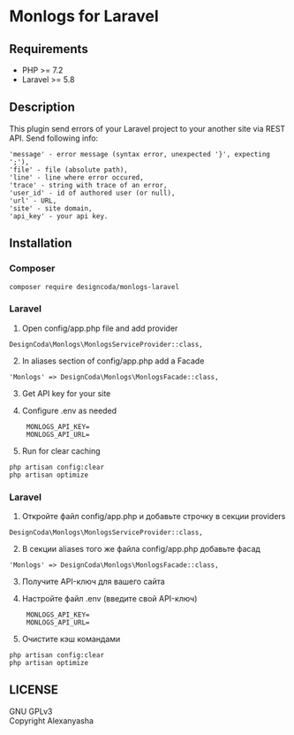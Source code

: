 # Monlogs for Laravel

## Requirements
- PHP >= 7.2
- Laravel >= 5.8
 
## Description
This plugin send errors of your Laravel project to your another site via REST API. Send following info:
```
'message' - error message (syntax error, unexpected '}', expecting ';'), 
'file' - file (absolute path), 
'line' - line where error occured, 
'trace' - string with trace of an error, 
'user_id' - id of authored user (or null), 
'url' - URL, 
'site' - site domain, 
'api_key' - your api key.
```


## Installation

### Composer
```
composer require designcoda/monlogs-laravel
```

### Laravel

1. Open config/app.php file and add provider 
```
DesignCoda\Monlogs\MonlogsServiceProvider::class,
```

2. In aliases section of config/app.php add a Facade
```
'Monlogs' => DesignCoda\Monlogs\MonlogsFacade::class,
```

3. Get API key for your site

4. Configure .env as needed

        MONLOGS_API_KEY=
        MONLOGS_API_URL=

5. Run for clear caching
```
php artisan config:clear 
php artisan optimize
```


### Laravel

1. Откройте файл config/app.php и добавьте строчку в секции providers
```
DesignCoda\Monlogs\MonlogsServiceProvider::class,
```

2. В секции aliases того же файла config/app.php добавьте фасад
```
'Monlogs' => DesignCoda\Monlogs\MonlogsFacade::class,
```

3. Получите API-ключ для вашего сайта

4. Настройте файл .env (введите свой API-ключ)

        MONLOGS_API_KEY=
        MONLOGS_API_URL=

5. Очистите кэш командами
```
php artisan config:clear 
php artisan optimize
```

## LICENSE
GNU GPLv3  
Copyright Alexanyasha